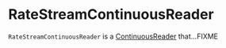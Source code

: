 # RateStreamContinuousReader

`RateStreamContinuousReader` is a [ContinuousReader](../../continuous-execution/ContinuousReader.md) that...FIXME
